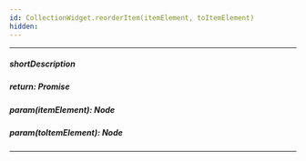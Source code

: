 ```yaml
---
id: CollectionWidget.reorderItem(itemElement, toItemElement)
hidden: 
---
```

---
##### shortDescription

##### return: Promise<void>

##### param(itemElement): Node

##### param(toItemElement): Node

---
